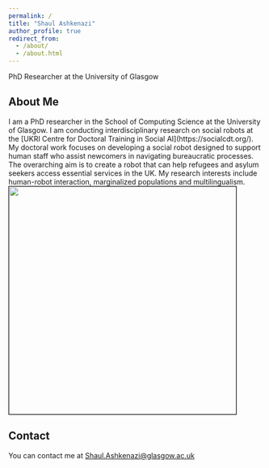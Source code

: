 ```yaml
---
permalink: /
title: "Shaul Ashkenazi"
author_profile: true
redirect_from: 
  - /about/
  - /about.html
---
```

PhD Researcher at the University of Glasgow 
<H2>About Me</H2>
I am a PhD researcher in the School of Computing Science at the University of Glasgow. 
I am conducting interdisciplinary research on social robots at the 
[UKRI Centre for Doctoral Training in Social AI](https://socialcdt.org/). 
My doctoral work focuses on developing a social robot designed to support human staff who assist newcomers in 
navigating bureaucratic processes. 
The overarching aim is to create a robot that can help refugees and asylum seekers access essential services in the UK.
My research interests include human-robot interaction, marginalized populations and multilingualism. 

<BR/>
<img style="border:1px solid #000000" src="images/arcadia.png" width="450">
<BR/>

Contact
------
You can contact me at Shaul.Ashkenazi@glasgow.ac.uk